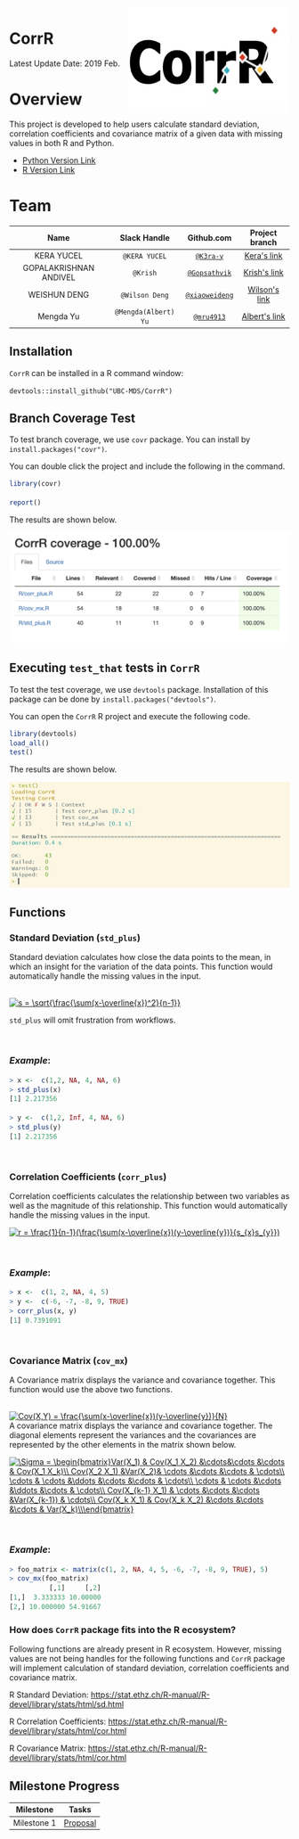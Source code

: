 <img src="docs/CorrR.png" align="right" height="190" width="290"/>

# CorrR

Latest Update Date: 2019 Feb.

# Overview

This project is developed to help users calculate standard deviation, correlation coefficients and covariance matrix of a given data with missing values in both R and Python.

- [Python Version Link](https://github.com/UBC-MDS/CorrPy)
- [R Version Link](https://github.com/UBC-MDS/CorrR)

# Team

| Name  | Slack Handle | Github.com | Project branch |
| :------: | :---: | :----------: | :---: |
| KERA YUCEL | `@KERA YUCEL` | [`@K3ra-y`](https://github.com/K3ra-y) | [Kera's link](https://github.com/UBC-MDS/CorrR/tree/Kera)|
| GOPALAKRISHNAN ANDIVEL | `@Krish` | [`@Gopsathvik`](https://github.com/GopsathvikM) | [Krish's link](https://github.com/UBC-MDS/CorrR/tree/krish)|
| WEISHUN DENG | `@Wilson Deng` | [`@xiaoweideng`](https://github.com/xiaoweideng) | [Wilson's link](https://github.com/UBC-MDS/CorrR/tree/wilso)|
| Mengda Yu | `@Mengda(Albert) Yu` | [`@mru4913`](https://github.com/mru4913) | [Albert's link](https://github.com/UBC-MDS/CorrR/tree/Albert) |

## Installation

`CorrR` can be installed in a R command window:

`devtools::install_github("UBC-MDS/CorrR")`

## Branch Coverage Test

To test branch coverage, we use `covr` package. You can install by `install.packages("covr")`.

You can double click the project and include the following in the command.

```R
library(covr)

report()
```

The results are shown below.

![alt text](./docs/branch_covr.png)

## Executing `test_that` tests in `CorrR`

To test the test coverage, we use `devtools` package. Installation of this package can be done by `install.packages("devtools")`.

You can open the `CorrR` R project and execute the following code.

```R
library(devtools)
load_all()
test()
```

The results are shown below.

![alt text](./docs/test.jpg)

## Functions

### Standard Deviation (`std_plus`)

Standard deviation calculates how close the data points to the mean, in which an insight for the variation of the data points. This function would automatically handle the missing values in the input.

<BR>
<a href="https://www.codecogs.com/eqnedit.php?latex=s&space;=&space;\sqrt{\frac{\sum(x-\overline{x})^2}{n-1}}" target="_blank"><img src="https://latex.codecogs.com/gif.latex?s&space;=&space;\sqrt{\frac{\sum(x-\overline{x})^2}{n-1}}" title="s = \sqrt{\frac{\sum(x-\overline{x})^2}{n-1}}" /></a>
<BR>

`std_plus` will omit frustration from workflows.

<BR>

### *Example*:

```R
> x <-  c(1,2, NA, 4, NA, 6)
> std_plus(x)
[1] 2.217356

> y <-  c(1,2, Inf, 4, NA, 6)
> std_plus(y)
[1] 2.217356
```


<BR>

 ### Correlation Coefficients (`corr_plus`)

Correlation coefficients calculates the relationship between two variables as well as the magnitude of this relationship. This function would automatically handle the missing values in the input.
<BR>

<a href="https://www.codecogs.com/eqnedit.php?latex=r&space;=&space;\frac{1}{n-1}(\frac{\sum(x-\overline{x})(y-\overline{y})}{s_{x}s_{y}})" target="_blank"><img src="https://latex.codecogs.com/gif.latex?r&space;=&space;\frac{1}{n-1}(\frac{\sum(x-\overline{x})(y-\overline{y})}{s_{x}s_{y}})" title="r = \frac{1}{n-1}(\frac{\sum(x-\overline{x})(y-\overline{y})}{s_{x}s_{y}})" /></a>

<BR>

### *Example*:

```R
> x <-  c(1, 2, NA, 4, 5)
> y <-  c(-6, -7, -8, 9, TRUE)
> corr_plus(x, y)
[1] 0.7391091
```


<BR>

### Covariance Matrix (`cov_mx`)

A Covariance matrix displays the variance and covariance together. This function would use the above two functions.

<BR>
<a href="https://www.codecogs.com/eqnedit.php?latex=Cov(X,Y)&space;=&space;\frac{\sum(x-\overline{x})(y-\overline{y})}{N}" target="_blank"><img src="https://latex.codecogs.com/gif.latex?Cov(X,Y)&space;=&space;\frac{\sum(x-\overline{x})(y-\overline{y})}{N}" title="Cov(X,Y) = \frac{\sum(x-\overline{x})(y-\overline{y})}{N}" /></a>
<BR>
A covariance matrix displays the variance and covariance together. The diagonal elements represent the variances and the covariances are represented by the other elements in the matrix shown below.
<BR>

<a href="https://www.codecogs.com/eqnedit.php?latex=\Sigma&space;=&space;\begin{bmatrix}Var(X_1)&space;&&space;Cov(X_1&space;X_2)&space;&\cdots&\cdots&space;&\cdots&space;&&space;Cov(X_1&space;X_k)\\&space;Cov(X_2&space;X_1)&space;&Var(X_2)&&space;\cdots&space;&\cdots&space;&\cdots&space;&&space;\cdots\\&space;\cdots&space;&&space;\cdots&space;&\ddots&space;&\cdots&space;&\cdots&space;&&space;\cdots\\&space;\cdots&space;&&space;\cdots&space;&\cdots&space;&\ddots&space;&\cdots&space;&&space;\cdots\\&space;Cov(X_{k-1}&space;X_1)&space;&&space;\cdots&space;&\cdots&space;&\cdots&space;&Var(X_{k-1})&space;&&space;\cdots\\&space;Cov(X_k&space;X_1)&space;&&space;Cov(X_k&space;X_2)&space;&\cdots&space;&\cdots&space;&\cdots&space;&&space;Var(X_k)\\\end{bmatrix}" target="_blank"><img src="https://latex.codecogs.com/gif.latex?\Sigma&space;=&space;\begin{bmatrix}Var(X_1)&space;&&space;Cov(X_1&space;X_2)&space;&\cdots&\cdots&space;&\cdots&space;&&space;Cov(X_1&space;X_k)\\&space;Cov(X_2&space;X_1)&space;&Var(X_2)&&space;\cdots&space;&\cdots&space;&\cdots&space;&&space;\cdots\\&space;\cdots&space;&&space;\cdots&space;&\ddots&space;&\cdots&space;&\cdots&space;&&space;\cdots\\&space;\cdots&space;&&space;\cdots&space;&\cdots&space;&\ddots&space;&\cdots&space;&&space;\cdots\\&space;Cov(X_{k-1}&space;X_1)&space;&&space;\cdots&space;&\cdots&space;&\cdots&space;&Var(X_{k-1})&space;&&space;\cdots\\&space;Cov(X_k&space;X_1)&space;&&space;Cov(X_k&space;X_2)&space;&\cdots&space;&\cdots&space;&\cdots&space;&&space;Var(X_k)\\\end{bmatrix}" title="\Sigma = \begin{bmatrix}Var(X_1) & Cov(X_1 X_2) &\cdots&\cdots &\cdots & Cov(X_1 X_k)\\ Cov(X_2 X_1) &Var(X_2)& \cdots &\cdots &\cdots & \cdots\\ \cdots & \cdots &\ddots &\cdots &\cdots & \cdots\\ \cdots & \cdots &\cdots &\ddots &\cdots & \cdots\\ Cov(X_{k-1} X_1) & \cdots &\cdots &\cdots &Var(X_{k-1}) & \cdots\\ Cov(X_k X_1) & Cov(X_k X_2) &\cdots &\cdots &\cdots & Var(X_k)\\\end{bmatrix}" /></a>


<BR>

### *Example*:

```R
> foo_matrix <- matrix(c(1, 2, NA, 4, 5, -6, -7, -8, 9, TRUE), 5)
> cov_mx(foo_matrix)
          [,1]     [,2]
[1,]  3.333333 10.00000
[2,] 10.000000 54.91667
```

### How does `CorrR` package fits into the R ecosystem?

Following functions are already present in R ecosystem. However, missing values are not being handles for the following functions and `CorrR` package will implement calculation of standard deviation, correlation coefficients and covariance matrix.

  R Standard Deviation:
  https://stat.ethz.ch/R-manual/R-devel/library/stats/html/sd.html

  R Correlation Coefficients:
  https://stat.ethz.ch/R-manual/R-devel/library/stats/html/cor.html

  R Covariance Matrix:
  https://stat.ethz.ch/R-manual/R-devel/library/stats/html/cor.html

## Milestone Progress

| Milestone | Tasks |
|---|---|
|Milestone 1 | [Proposal](https://github.com/UBC-MDS/CorrR/blob/master/docs/proposal.md)|

